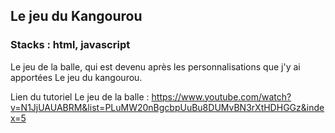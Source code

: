 ## Le jeu du Kangourou

### Stacks : html, javascript

Le jeu de la balle, qui est devenu après les personnalisations que j'y ai apportées Le jeu du kangourou.

Lien du tutoriel Le jeu de la balle : https://www.youtube.com/watch?v=N1JjUAUABRM&list=PLuMW20nBgcbpUuBu8DUMvBN3rXtHDHGGz&index=5 
